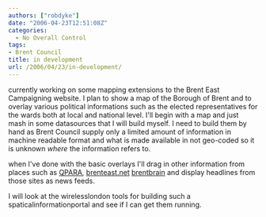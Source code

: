 ```yaml
---
authors: ["robdyke"]
date: "2006-04-23T12:51:08Z"
categories:
  - No Overall Control
tags:
- Brent Council
title: in development
url: /2006/04/23/in-development/
---
```

currently working on some mapping extensions to the Brent East Campaigning website. I plan to show a map of the Borough of Brent and to overlay various political informations such as the elected representatives for the wards both at local and national level. I'll begin with a map and just mash in some datasources that I will build myself. I need to build them by hand as Brent Council supply only a limited amount of information in machine readable format and what is made available in not geo-coded so it is unknown _where_ the information refers to.

<a></a>

when I've done with the basic overlays I'll drag in other information from places such as [QPARA](http://www.qpara.org), [brenteast.net](http://www.brenteast.net) [brentbrain](http://www.brentbrain.org.uk/) and display headlines from those sites as news feeds.

I will look at the wirelesslondon tools for building such a spaticalinformationportal and see if I can get them running.